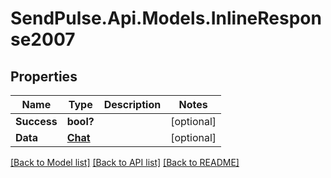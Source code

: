 # SendPulse.Api.Models.InlineResponse2007
## Properties

Name | Type | Description | Notes
------------ | ------------- | ------------- | -------------
**Success** | **bool?** |  | [optional] 
**Data** | [**Chat**](Chat.md) |  | [optional] 

[[Back to Model list]](../README.md#documentation-for-models) [[Back to API list]](../README.md#documentation-for-api-endpoints) [[Back to README]](../README.md)
